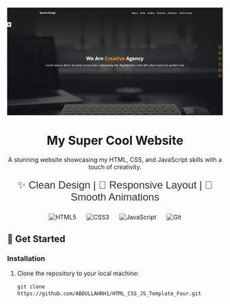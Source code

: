 <p align="center">
  <img src="imgs/web4.png" alt="Project Screenshot" />
</p>

<h1 align="center">My Super Cool Website</h1>

<p align="center">
  A stunning website showcasing my HTML, CSS, and JavaScript skills with a touch of creativity.
</p>

<p align="center" style="font-size: 24px; color: #333; margin-top: 20px; font-family: 'Arial', sans-serif;">
  ✨ Clean Design | 📱 Responsive Layout | 💫 Smooth Animations
</p>

<p align="center">
  <img src="https://img.icons8.com/color/96/000000/html-5--v1.png" alt="HTML5" width="96" height="96" style="margin: 0 10px;" />
  <img src="https://img.icons8.com/color/96/000000/css3.png" alt="CSS3" width="96" height="96" style="margin: 0 10px;" />
  <img src="https://img.icons8.com/color/96/000000/javascript--v1.png" alt="JavaScript" width="96" height="96" style="margin: 0 10px;" />
  <img src="https://www.vectorlogo.zone/logos/git-scm/git-scm-icon.svg" alt="Git" width="80" height="80" style="margin: 0 10px;" />
</p>




## 🚀 Get Started

### Installation

1. Clone the repository to your local machine:

   ```shell
   git clone https://github.com/ABDULLAHRH1/HTML_CSS_JS_Template_Four.git

